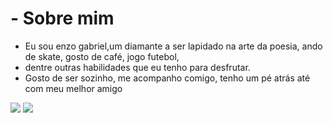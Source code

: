 # - Sobre mim 
- Eu sou enzo gabriel,um diamante a ser lapidado na arte da poesia, ando de skate, gosto de café, jogo futebol,
- dentre outras habilidades que eu tenho para desfrutar.
- Gosto de ser sozinho, me acompanho comigo, tenho um pé atrás até com meu melhor amigo

![](https://img.shields.io/badge/Scratch-4D97FF?style=for-the-badge&logo=Scratch&logoColor=white)
![](https://img.shields.io/badge/JavaScript-323330?style=for-the-badge&logo=javascript&logoColor=F7DF1E)
